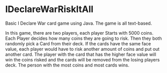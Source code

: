 # IDeclareWarRiskItAll
Basic I Declare War card game using Java. The game is all text-based.

In this game, there are two players, each player Starts with 5000 coins. Each Player decides how many coins they are going to risk. Then they both randomly pick a Card from their deck. If the cards have the same face value, each player would have to risk another amount of coins and put out another card. The player with the card that has the higher face value will win the coins risked and the cards will be removed from the losing players deck. The person with the  most coins and most cards wins. 
